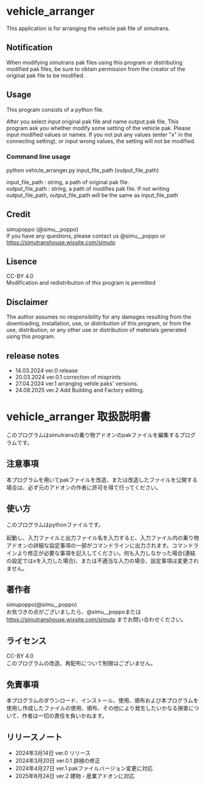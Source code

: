 # vehicle_arranger
This application is for arranging the vehicle pak file of simutrans.  
## Notification
When modifying simutrans pak files using this program or distributing modified pak files, be sure to obtain permission from the creator of the original pak file to be modified.
## Usage
This program consists of a python file.  

After you select input original pak file and name output pak file, This program ask you whether modify some setting of the vehicle pak. Please input modified values or names. If you not put any values (enter "x" in the connecting setting), or input wrong values, the setting will not be modified.
### Command line usage
python vehicle_arranger.py input_file_path (output_file_path)  

input_file_path : string, a path of original pak file.  
output_file_path : string, a path of modifies pak file. If not writing output_file_path, output_file_path will be the same as input_file_path
## Credit
simupoppo (@simu__poppo)  
If you have any questions, please contact us @simu__poppo or https://simutranshouse.wixsite.com/simutp

## Lisence
CC-BY 4.0  
Modification and redistribution of this program is permitted

## Disclaimer
The author assumes no responsibility for any damages resulting from the downloading, installation, use, or distribution of this program, or from the use, distribution, or any other use or distribution of materials generated using this program.

## release notes
- 14.03.2024 ver.0 release
- 20.03.2024 ver.0.1 correction of misprints
- 27.04.2024 ver.1 arranging vehile paks' versions.
- 24.08.2025 ver.2 Add Building and Factory editing.  

# vehicle_arranger 取扱説明書
このプログラムはsimutransの乗り物アドオンのpakファイルを編集するプログラムです。
## 注意事項
本プログラムを用いてpakファイルを改造、または改造したファイルを公開する場合は、必ず元のアドオンの作者に許可を得て行ってください。
## 使い方
このプログラムはpythonファイルです。

起動し、入力ファイルと出力ファイル名を入力すると、入力ファイル内の乗り物アドオンの詳細な設定事項の一部がコマンドラインに出力されます。コマンドラインより修正が必要な事項を記入してください。何も入力しなかった場合(連結の設定ではxを入力した場合)、または不適当な入力の場合、設定事項は変更されません。
## 著作者
simupoppo(@simu__poppo)  
お気づきの点がございましたら、@simu__poppoまたは https://simutranshouse.wixsite.com/simutp までお問い合わせください。
## ライセンス
CC-BY 4.0  
このプログラムの改造、再配布について制限はございません。
## 免責事項
本プログラムのダウンロード、インストール、使用、頒布および本プログラムを使用し作成したファイルの使用、頒布、その他により発生したいかなる損害について、作者は一切の責任を負いかねます。
## リリースノート
- 2024年3月14日 ver.0 リリース  
- 2024年3月20日 ver.0.1 誤植の修正
- 2024年4月27日 ver.1 pakファイルバージョン変更に対応
- 2025年8月24日 ver.2 建物・産業アドオンに対応  

